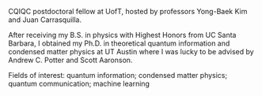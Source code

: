  CQIQC postdoctoral fellow at UofT, hosted by professors Yong-Baek Kim and Juan Carrasquilla. 
 
 After receiving my B.S. in physics with Highest Honors from UC Santa Barbara, I obtained my Ph.D. in theoretical quantum information and condensed matter physics at UT Austin where I was lucky to be advised by Andrew C. Potter and Scott Aaronson. 
 
 Fields of interest: quantum information; condensed matter physics; quantum communication; machine learning
